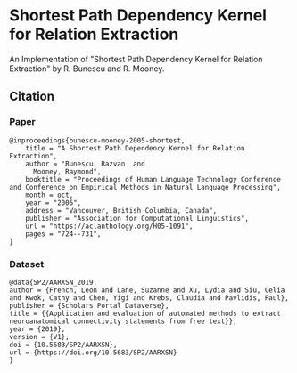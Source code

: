 # Shortest Path Dependency Kernel for Relation Extraction
An Implementation of "Shortest Path Dependency Kernel for Relation Extraction" by R. Bunescu and R. Mooney.

## Citation
### Paper
```
@inproceedings{bunescu-mooney-2005-shortest,
    title = "A Shortest Path Dependency Kernel for Relation Extraction",
    author = "Bunescu, Razvan  and
      Mooney, Raymond",
    booktitle = "Proceedings of Human Language Technology Conference and Conference on Empirical Methods in Natural Language Processing",
    month = oct,
    year = "2005",
    address = "Vancouver, British Columbia, Canada",
    publisher = "Association for Computational Linguistics",
    url = "https://aclanthology.org/H05-1091",
    pages = "724--731",
}
```

### Dataset
```
@data{SP2/AARXSN_2019,
author = {French, Leon and Lane, Suzanne and Xu, Lydia and Siu, Celia and Kwok, Cathy and Chen, Yigi and Krebs, Claudia and Pavlidis, Paul},
publisher = {Scholars Portal Dataverse},
title = {{Application and evaluation of automated methods to extract neuroanatomical connectivity statements from free text}},
year = {2019},
version = {V1},
doi = {10.5683/SP2/AARXSN},
url = {https://doi.org/10.5683/SP2/AARXSN}
}
```